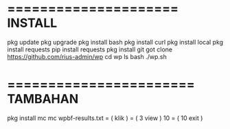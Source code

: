 =====================
       INSTALL
=====================

pkg update
pkg upgrade
pkg install bash
pkg install curl
pkg install local
pkg install requests
pip install requests
pkg install git
got clone https://github.com/rius-admin/wp
cd wp
ls
bash ./wp.sh

=======================
       TAMBAHAN 
=======================

pkg install mc
mc
wpbf-results.txt = ( klik ) = ( 3 view )
10 = ( 10 exit ) 

